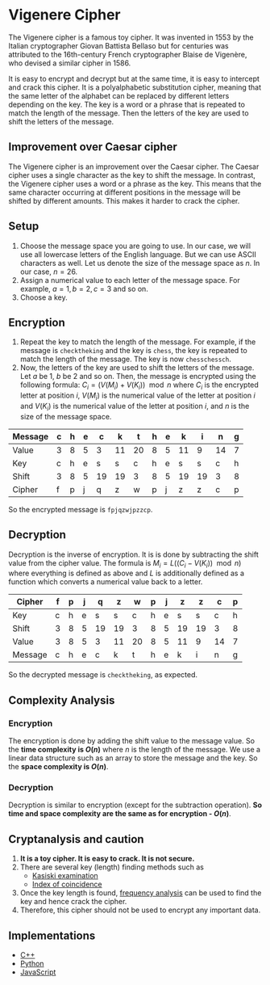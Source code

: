# Vigenere Cipher

The Vigenere cipher is a famous toy cipher. It was invented in 1553 by the Italian cryptographer Giovan Battista Bellaso but for centuries was attributed to the 16th-century French cryptographer Blaise de Vigenère, who devised a similar cipher in 1586.

It is easy to encrypt and decrypt but at the same time, it is easy to intercept and crack this cipher. It is a polyalphabetic substitution cipher, meaning that the same letter of the alphabet can be replaced by  different letters depending on the key. The key is a word or a phrase that is repeated to match the length of the message. Then the letters of the key are used to shift the letters of the message.

## Improvement over Caesar cipher

The Vigenere cipher is an improvement over the Caesar cipher. The Caesar cipher uses a single character as the key to shift the message. In contrast, the Vigenere cipher uses a word or a phrase as the key. This means that the same character occurring at different positions in the message will be shifted by different amounts. This makes it harder to crack the cipher.

## Setup

1. Choose the message space you are going to use. In our case, we will use all lowercase letters of the English language. But we can use ASCII characters as well. Let us denote the size of the message space as $n$. In our case, $n = 26$.
2. Assign a numerical value to each letter of the message space. For example, $a=1, b=2, c=3$ and so on.
3. Choose a key.

## Encryption

1. Repeat the key to match the length of the message. For example, if the message is `checktheking` and the key is `chess`, the key is repeated to match the length of the message. The key is now `chesschessch`.
2. Now, the letters of the key are used to shift the letters of the message. Let $a$ be $1$, $b$ be $2$ and so on. Then, the message is encrypted using the following formula: $C_i = (V(M_i) + V(K_i)) \mod n$ where $C_i$ is the encrypted letter at position $i$, $V(M_i)$ is the numerical value of the letter at position $i$ and $V(K_i)$ is the numerical value of the letter at position $i$, and $n$ is the size of the message space.

| Message | c | h | e | c | k | t | h | e | k | i | n | g |
|---------|---|---|---|---|---|---|---|---|---|---|---|---|
| Value   | 3 | 8 | 5 | 3 | 11| 20| 8 | 5 | 11| 9 | 14| 7 |
| Key     | c | h | e | s | s | c | h | e | s | s | c | h |
| Shift   | 3 | 8 | 5 | 19| 19| 3 | 8 | 5 | 19| 19| 3 | 8 |
| Cipher  | f | p | j | q | z | w | p | j | z | z | c | p |

So the encrypted message is `fpjqzwjpzzcp`.

## Decryption

Decryption is the inverse of encryption. It is is done by subtracting the shift value from the cipher value. The formula is $M_i = L((C_i - V(K_i)) \mod n)$ where everything is defined as above and $L$ is additionally defined as a function which converts a numerical value back to a letter.

| Cipher  | f | p | j | q | z | w | p | j | z | z | c | p |
|---------|---|---|---|---|---|---|---|---|---|---|---|---|
| Key     | c | h | e | s | s | c | h | e | s | s | c | h |
| Shift   | 3 | 8 | 5 | 19| 19| 3 | 8 | 5 | 19| 19| 3 | 8 |
| Value   | 3 | 8 | 5 | 3 | 11| 20| 8 | 5 | 11| 9 | 14| 7 |
| Message | c | h | e | c | k | t | h | e | k | i | n | g |

So the decrypted message is `checktheking`, as expected.

## Complexity Analysis

### Encryption

The encryption is done by adding the shift value to the message value. So the **time complexity is $O(n)$** where $n$ is the length of the message.
We use a linear data structure such as an array to store the message and the key. So the **space complexity is $O(n)$**.

### Decryption

Decryption is similar to encryption (except for the subtraction operation).
**So time and space complexity are the same as for encryption - $O(n)$**.

## Cryptanalysis and caution

1. **It is a toy cipher. It is easy to crack. It is not secure.**
2. There are several key (length) finding methods such as
    - [Kasiski examination](https://en.wikipedia.org/wiki/Kasiski_examination)
    - [Index of coincidence](https://en.wikipedia.org/wiki/Index_of_coincidence)
3. Once the key length is found, [frequency analysis](https://en.wikipedia.org/wiki/Frequency_analysis) can be used to find the key and hence crack the cipher.
4. Therefore, this cipher should not be used to encrypt any important data.

## Implementations

- [C++](https://github.com/TheAlgorithms/C-Plus-Plus/blob/master/ciphers/vigenere_cipher.cpp)
- [Python](https://github.com/TheAlgorithms/Python/blob/master/ciphers/vigenere_cipher.py)
- [JavaScript](https://github.com/TheAlgorithms/JavaScript/blob/master/Ciphers/VigenereCipher.js)
